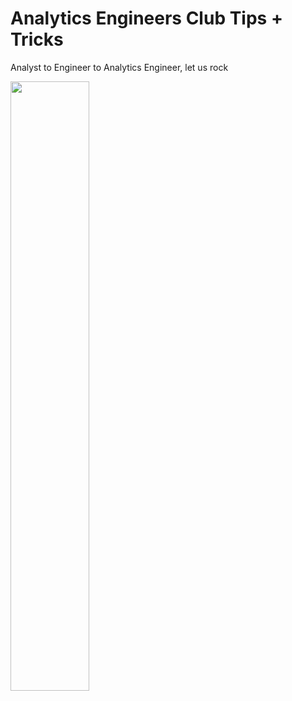 # Analytics Engineers Club Tips + Tricks

Analyst to Engineer to Analytics Engineer, let us rock

<img src="https://images.squarespace-cdn.com/content/v1/58ee0b551e5b6c8ff18b94ad/1616840832804-H3KTUA1VGL01FIA622JD/Hulk+Hogan+Wrestling+Legend.jpg?format=750w" width=50%>